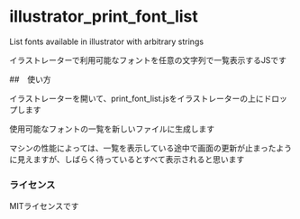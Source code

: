# illustrator_print_font_list
List fonts available in illustrator with arbitrary strings

イラストレーターで利用可能なフォントを任意の文字列で一覧表示するJSです

##　使い方

イラストレーターを開いて、print_font_list.jsをイラストレーターの上にドロップします

使用可能なフォントの一覧を新しいファイルに生成します

マシンの性能によっては、一覧を表示している途中で画面の更新が止まったように見えますが、しばらく待っているとすべて表示されると思います

### ライセンス

MITライセンスです

